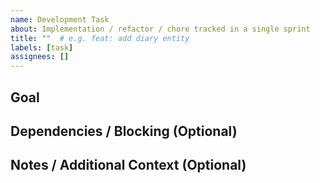 ```yaml
---
name: Development Task
about: Implementation / refactor / chore tracked in a single sprint
title: ""  # e.g. feat: add diary entity
labels: [task]
assignees: []
---
```


## Goal


## Dependencies / Blocking (Optional)


## Notes / Additional Context (Optional)
